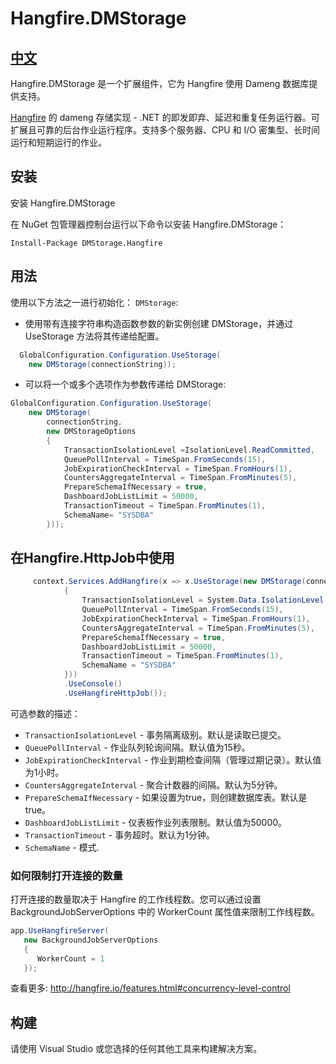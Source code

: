 # Hangfire.DMStorage


##  [中文](README.md)

Hangfire.DMStorage 是一个扩展组件，它为 Hangfire 使用 Dameng 数据库提供支持。


<a href="http://hangfire.io/" target="_blank">Hangfire</a> 的 dameng 存储实现 - .NET 的即发即弃、延迟和重复任务运行器。可扩展且可靠的后台作业运行程序。支持多个服务器、CPU 和 I/O 密集型、长时间运行和短期运行的作业。

## 安装
安装 Hangfire.DMStorage

在 NuGet 包管理器控制台运行以下命令以安装 Hangfire.DMStorage：

```
Install-Package DMStorage.Hangfire
```

## 用法

使用以下方法之一进行初始化： `DMStorage`: 
- 使用带有连接字符串构造函数参数的新实例创建 DMStorage，并通过 UseStorage 方法将其传递给配置。
```csharp
  GlobalConfiguration.Configuration.UseStorage(
    new DMStorage(connectionString));
```
- 可以将一个或多个选项作为参数传递给 DMStorage:
```csharp
GlobalConfiguration.Configuration.UseStorage(
    new DMStorage(
        connectionString, 
        new DMStorageOptions
        {
            TransactionIsolationLevel =IsolationLevel.ReadCommitted,
            QueuePollInterval = TimeSpan.FromSeconds(15),
            JobExpirationCheckInterval = TimeSpan.FromHours(1),
            CountersAggregateInterval = TimeSpan.FromMinutes(5),
            PrepareSchemaIfNecessary = true,
            DashboardJobListLimit = 50000,
            TransactionTimeout = TimeSpan.FromMinutes(1),
            SchemaName= "SYSDBA"
        }));
```
## 在Hangfire.HttpJob中使用
```csharp
     context.Services.AddHangfire(x => x.UseStorage(new DMStorage(connectionString, new DMStorageOptions()
            {
                TransactionIsolationLevel = System.Data.IsolationLevel.ReadCommitted,
                QueuePollInterval = TimeSpan.FromSeconds(15),
                JobExpirationCheckInterval = TimeSpan.FromHours(1),
                CountersAggregateInterval = TimeSpan.FromMinutes(5),
                PrepareSchemaIfNecessary = true,
                DashboardJobListLimit = 50000,
                TransactionTimeout = TimeSpan.FromMinutes(1),
                SchemaName = "SYSDBA"
            }))
            .UseConsole()
            .UseHangfireHttpJob());
```

可选参数的描述：
- `TransactionIsolationLevel` - 事务隔离级别。默认是读取已提交。
- `QueuePollInterval` - 作业队列轮询间隔。默认值为15秒。
- `JobExpirationCheckInterval` - 作业到期检查间隔（管理过期记录）。默认值为1小时。
- `CountersAggregateInterval` - 聚合计数器的间隔。默认为5分钟。
- `PrepareSchemaIfNecessary` - 如果设置为true，则创建数据库表。默认是true。
- `DashboardJobListLimit` - 仪表板作业列表限制。默认值为50000。
- `TransactionTimeout` - 事务超时。默认为1分钟。
- `SchemaName` - 模式. 

### 如何限制打开连接的数量

打开连接的数量取决于 Hangfire 的工作线程数。您可以通过设置 BackgroundJobServerOptions 中的 WorkerCount 属性值来限制工作线程数。
```csharp
app.UseHangfireServer(
   new BackgroundJobServerOptions
   {
      WorkerCount = 1
   });
```
查看更多: <a target="_blank" href="http://hangfire.io/features.html#concurrency-level-control">http://hangfire.io/features.html#concurrency-level-control</a>


## 构建
请使用 Visual Studio 或您选择的任何其他工具来构建解决方案。
